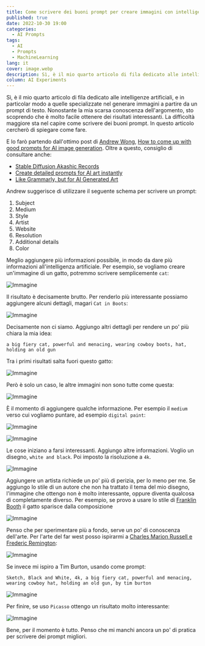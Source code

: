 ```yaml
---
title: Come scrivere dei buoni prompt per creare immagini con intelligenze artificiali
published: true
date: 2022-10-30 19:00
categories:
  - AI Prompts
tags:
  - AI
  - Prompts
  - MachineLearning
lang: it
cover: image.webp
description: Sì, è il mio quarto articolo di fila dedicato alle intelligenze artificiali, e in particolar modo a quelle specializzate nel generare immagini a partire da un prompt di testo. Nonostante la mia scarsa conoscenza dell'argomento, sto scoprendo che è molto facile ottenere dei risultati interessanti. La difficoltà maggiore sta nel capire come scrivere dei buoni prompt. In questo articolo cercherò di spiegare come fare.
column: AI Experiments
---
```


Sì, è il mio quarto articolo di fila dedicato alle intelligenze artificiali, e in particolar modo a quelle specializzate nel generare immagini a partire da un prompt di testo. Nonostante la mia scarsa conoscenza dell'argomento, sto scoprendo che è molto facile ottenere dei risultati interessanti. La difficoltà maggiore sta nel capire come scrivere dei buoni prompt. In questo articolo cercherò di spiegare come fare.

E lo farò partendo dall'ottimo post di [Andrew Wong](https://medium.com/@andrewwongai), [How to come up with good prompts for AI image generation](https://medium.com/@andrewwongai/how-to-come-up-with-good-prompts-for-ai-image-generation-f28355e46d21). Oltre a questo, consiglio di consultare anche:

- [Stable Diffusion Akashic Records](https://github.com/Maks-s/sd-akashic)
- [Create detailed prompts for AI art instantly](https://promptomania.com/prompt-builder/)
- [Like Grammarly, but for AI Generated Art](https://write-ai-art-prompts.com/)

Andrew suggerisce di utilizzare il seguente schema per scrivere un prompt:

1. Subject
2. Medium
3. Style
4. Artist
5. Website
6. Resolution
7. Additional details
8. Color

Meglio aggiungere più informazioni possibile, in modo da dare più informazioni all'intelligenza artificiale. Per esempio, se vogliamo creare un'immagine di un gatto, potremmo scrivere semplicemente `cat`:

![Immagine](./cat-01.webp)

Il risultato è decisamente brutto. Per renderlo più interessante possiamo aggiungere alcuni dettagli, magari `Cat in Boots`:

![Immagine](./cat-02.webp)

Decisamente non ci siamo. Aggiungo altri dettagli per rendere un po' più chiara la mia idea:

```
a big fiery cat, powerful and menacing, wearing cowboy boots, hat, holding an old gun
```

Tra i primi risultati salta fuori questo gatto:

![Immagine](./cat-03.webp)

Però è solo un caso, le altre immagini non sono tutte come questa:

![Immagine](./cat-04.webp)

È il momento di aggiungere qualche informazione. Per esempio il `medium` verso cui vogliamo puntare, ad esempio `digital paint`:

![Immagine](./medium.webp)

![Immagine](./cat-05.webp)

Le cose iniziano a farsi interessanti. Aggiungo altre informazioni. Voglio un disegno, `white and black`. Poi imposto la risoluzione a `4k`.

![Immagine](./cat-06.webp)

Aggiungere un artista richiede un po' più di perizia, per lo meno per me. Se aggiungo lo stile di un autore che non ha trattato il tema del mio disegno, l'immagine che ottengo non è molto interessante, oppure diventa qualcosa di completamente diverso. Per esempio, se provo a usare lo stile di [Franklin Booth](https://en.wikipedia.org/wiki/Franklin_Booth) il gatto sparisce dalla composizione

![Immagine](./cat-07.webp)

Penso che per sperimentare più a fondo, serve un po' di conoscenza dell'arte. Per l'arte del far west posso ispirarmi a [Charles Marion Russell e Frederic Remington](https://en.wikipedia.org/wiki/Western_American_Art):

![Immagine](./cat-08.webp)

Se invece mi ispiro a Tim Burton, usando come prompt:

```
Sketch, Black and White, 4k, a big fiery cat, powerful and menacing, wearing cowboy hat, holding an old gun, by tim burton
```

![Immagine](./cat-09.webp)

Per finire, se uso `Picasso` ottengo un risultato molto interessante:

![Immagine](./cat-10.webp)

Bene, per il momento è tutto. Penso che mi manchi ancora un po' di pratica per scrivere dei prompt migliori.
